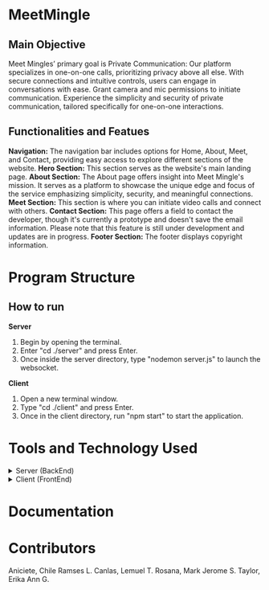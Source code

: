 # MeetMingle

## Main Objective
 Meet Mingles’ primary goal is Private Communication: Our platform specializes in one-on-one calls, prioritizing privacy above all else. With secure connections and intuitive controls, users can engage in conversations with ease. Grant camera and mic permissions to initiate communication. Experience the simplicity and security of private communication, tailored specifically for one-on-one interactions.

 ## Functionalities and Featues
 **Navigation:** The navigation bar includes options for Home, About, Meet, and Contact, providing easy access to explore different sections of the website.
 **Hero Section:** This section serves as the website's main landing page.
**About Section:** The About page offers insight into Meet Mingle's mission. It serves as a platform to showcase the unique edge and focus of the service emphasizing simplicity, security, and meaningful connections.
**Meet Section:** This section is where you can initiate video calls and connect with others.
**Contact Section:** This page offers a field to contact the developer, though it's currently a prototype and doesn't save the email information. Please note that this feature is still under development and updates are in progress.
**Footer Section:** The footer displays copyright information.

# Program Structure

 ## How to run
**Server**
1. Begin by opening the terminal.
2. Enter "cd ./server" and press Enter.
3. Once inside the server directory, type "nodemon server.js" to launch the websocket.
   
**Client**
1. Open a new terminal window.
2. Type "cd ./client" and press Enter.
3. Once in the client directory, run "npm start" to start the application.

# Tools and Technology Used
<details>
<summary>Server (BackEnd)</summary>

### Package.json
Generates a package.json file.
```bash
npm init -y
```

### Cors
Manages cross-origin request security.
```bash
npm init cors
```

### Express
Handles server functionality.
```bash
npm i express
```

### Socket.io
An API that facilitates real-time data connections.
```bash
npm i socket.io
```

### Nodemon
Automatically refreshes the server on code changes.
```bash
npm i nodemon
```

</details>

<details>
<summary>Client (FrontEnd)</summary>

### React
Set up the React application.
```bash
npx create-react-app
```

### Copy to Clipboard
Enables copying meeting IDs or codes.
```bash
npm install copy-to-clipboard
```

### Simple-Peer
An API that enables one-to-one or one-to-many video or audio communication.
```bash
npm install simple-peer
```

### Socket.io Client
Facilitates client-side real-time data connections.
```bash
npm install socket.io-client
```

### Tailwind.css
Handles styling of elements.
```bash
npm install -D tailwindcss
```

### React-Icons
Provides icon functionality.
```bash
npm install react-icons
```
</details>


# Documentation


# Contributors
Aniciete, Chile Ramses L.
Canlas, Lemuel T.
Rosana, Mark Jerome S.
Taylor, Erika Ann G.
